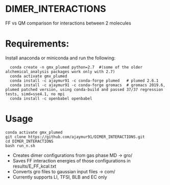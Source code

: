# DIMER_INTERACTIONS
FF vs QM comparison for interactions between 2 molecules

# Requirements:
Install anaconda or miniconda and run the following:
```
  conda create -n gmx_plumed python=2.7  #(some of the older alchemical_analysis packages work only with 2.7)
  conda activate gmx_plumed  
  conda install -c ajaymur91 -c conda-forge plumed   # plumed 2.6.1
  conda install -c ajaymur91 -c conda-forge gromacs  # gromacs 2019.6, plumed patched version, using conda-build and passed 37/37 regression tests, simd=sse4.1, no mpi
  conda install -c openbabel openbabel
  ```
# Usage
  ```
  conda activate gmx_plumed 
  git clone https://github.com/ajaymur91/DIMER_INTERACTIONS.git
  cd DIMER_INTERACTIONS
  bash run_n.sh
  ```
  - Creates dimer configurations from gas phase MD -> gro/
  - Saves FF interaction energies of those configurations in results/E_FF_kcal.txt
  - Converts gro files to gaussian input files -> com/
  - Currently supports LI, TFSI, BLB and EC only

